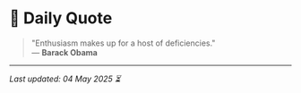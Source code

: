 # 📜 Daily Quote

> "Enthusiasm makes up for a host of deficiencies."  
> — **Barack Obama**

---

_Last updated: 04 May 2025 ⏳_
